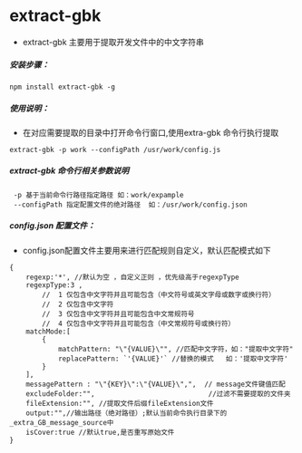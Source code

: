 # extract-gbk
* extract-gbk 主要用于提取开发文件中的中文字符串


##### **安装步骤：**
````
npm install extract-gbk -g
````
##### **使用说明：**
* 在对应需要提取的目录中打开命令行窗口,使用extra-gbk 命令行执行提取
```
extract-gbk -p work --configPath /usr/work/config.js
```

##### **extract-gbk 命令行相关参数说明**
```
 -p 基于当前命令行路径指定路径 如：work/expample
 --configPath 指定配置文件的绝对路径  如：/usr/work/config.json
```

##### **config.json 配置文件：**
* config.json配置文件主要用来进行匹配规则自定义，默认匹配模式如下
```
{
    regexp:'*', //默认为空 ，自定义正则 ，优先级高于regexpType
    regexpType:3 ,
        //  1 仅包含中文字符并且可能包含（中文符号或英文字母或数字或换行符）
        //  2 仅包含中文字符
        //  3 仅包含中文字符并且可能包含中文常规符号
        //  4 仅包含中文字符并且可能包含（中文常规符号或换行符）
    matchMode:[
        {
            matchPattern: "\"{VALUE}\"", //匹配中文字符，如："提取中文字符"
            replacePattern: `'{VALUE}'` //替换的模式   如：'提取中文字符'
        }
    ],
    messagePattern : "\"{KEY}\":\"{VALUE}\",",  // message文件键值匹配
    excludeFolder:"",                            //过滤不需要提取的文件夹
    fileExtension:"", //提取文件后缀fileExtension文件
    output:"",//输出路径（绝对路径）;默认当前命令执行目录下的_extra_GB_message_source中
    isCover:true //默认true,是否重写原始文件
}
```

